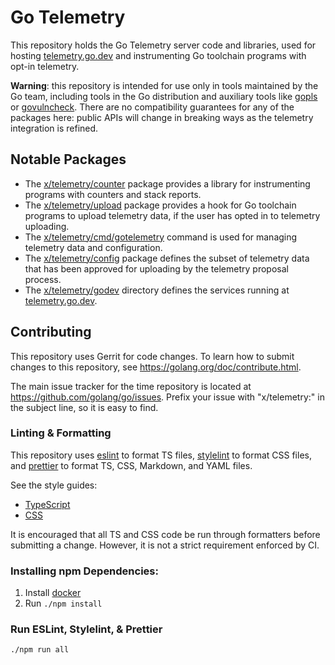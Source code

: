 # Go Telemetry

This repository holds the Go Telemetry server code and libraries, used for
hosting [telemetry.go.dev](https://telemetry.go.dev) and instrumenting Go
toolchain programs with opt-in telemetry.

**Warning**: this repository is intended for use only in tools maintained by
the Go team, including tools in the Go distribution and auxiliary tools like
[gopls](https://pkg.go.dev/golang.org/x/tools/gopls) or
[govulncheck](https://pkg.go.dev/golang.org/x/vuln/cmd/govulncheck). There are
no compatibility guarantees for any of the packages here: public APIs will
change in breaking ways as the telemetry integration is refined.

## Notable Packages

- The [x/telemetry/counter](https://pkg.go.dev/golang.org/x/telemetry/counter)
  package provides a library for instrumenting programs with counters and stack
  reports.
- The [x/telemetry/upload](https://pkg.go.dev/golang.org/x/telemetry/upload)
  package provides a hook for Go toolchain programs to upload telemetry data,
  if the user has opted in to telemetry uploading.
- The [x/telemetry/cmd/gotelemetry](https://pkg.go.dev/pkg/golang.org/x/telemetry/cmd/gotelemetry)
  command is used for managing telemetry data and configuration.
- The [x/telemetry/config](https://pkg.go.dev/pkg/golang.org/x/telemetry/config)
  package defines the subset of telemetry data that has been approved for
  uploading by the telemetry proposal process.
- The [x/telemetry/godev](https://pkg.go.dev/pkg/golang.org/x/telemetry/godev) directory defines
  the services running at [telemetry.go.dev](https://telemetry.go.dev).

## Contributing

This repository uses Gerrit for code changes. To learn how to submit changes to
this repository, see https://golang.org/doc/contribute.html.

The main issue tracker for the time repository is located at
https://github.com/golang/go/issues. Prefix your issue with "x/telemetry:" in
the subject line, so it is easy to find.

### Linting & Formatting

This repository uses [eslint](https://eslint.org/) to format TS files,
[stylelint](https://stylelint.io/) to format CSS files, and
[prettier](https://prettier.io/) to format TS, CSS, Markdown, and YAML files.

See the style guides:

- [TypeScript](https://google.github.io/styleguide/tsguide.html)
- [CSS](https://go.dev/wiki/CSSStyleGuide)

It is encouraged that all TS and CSS code be run through formatters before
submitting a change. However, it is not a strict requirement enforced by CI.

### Installing npm Dependencies:

1. Install [docker](https://docs.docker.com/get-docker/)
2. Run `./npm install`

### Run ESLint, Stylelint, & Prettier

    ./npm run all
